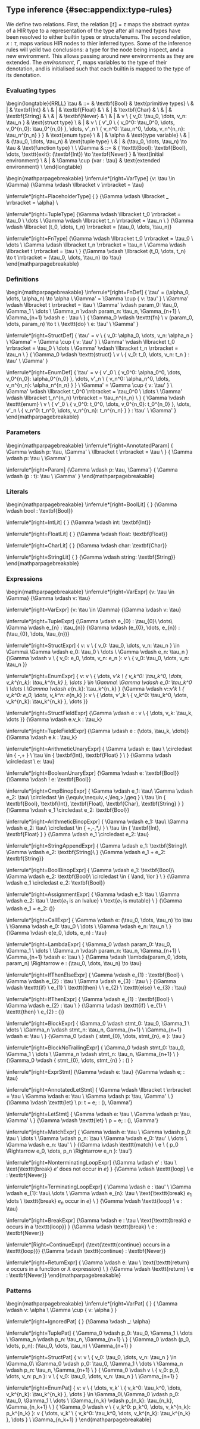 ## Type inference {#sec:appendix:type-rules}

We define two relations. First, the relation $\llbracket t \rrbracket = \tau$
maps the abstract syntax of a HIR type to a representation of the type after all
named types have been resolved to either builtin types or structs/enums. The
second relation, $x: \tau$, maps various HIR nodes to thier inferred types. Some
of the inference rules will yeild two conclusions: a type for the node being
inspect, and a new environment. This allows passing around new environments as
they are extended. The *environment*, $\Gamma$, maps variables to the type of
their denotation, and is initialised such that each builtin is mapped to the
type of its denotation.

### Evaluating types
\begin{longtable}{RRLL}
\tau & ::= & \textbf{Bool}                      & \text{primitive types} \\
     &   | & \textbf{Int}                       &                        \\
     &   | & \textbf{Float}                     &                        \\
     &   | & \textbf{Char}                      &                        \\
     &   | & \textbf{String}                    &                        \\
     &   | & \textbf{Never}                     &                        \\
     &   | & v \ \{ v_0: \tau_0, \dots, v_n: \tau_n \}  & \text{struct type} \\
     &   | & v \ \{ v'_0 \ \{ v_0^0: \tau_0^0, \dots, v_0^{n_0}: \tau_0^{n_0} \}, \dots, v'_n \ \{ v_n^0: \tau_n^0, \dots, v_n^{n_n}: \tau_n^{n_n} \} \} & \text{enum type}       \\
     &   | & \alpha                             & \text{type variable}   \\
     &   | & (\tau_0, \dots, \tau_n)            & \text{tuple type}      \\
     &   | & (\tau_0, \dots, \tau_n) \to \tau   & \text{function type}   \\
\\
\Gamma & ::= & \{
\texttt{Bool}: \textbf{Bool}, \dots, \texttt{exit}: (\textbf{Int}) \to \textbf{Never}
\}            & \text{initial environment}    \\
       &   | & \Gamma \cup \{var : \tau\}   & \text{extended environment} \\
\end{longtable}

\begin{mathparpagebreakable}
\inferrule*[right=VarType]
{v: \tau \in \Gamma}
{\Gamma \vdash \llbracket v \rrbracket = \tau} 

\inferrule*[right=PlaceholderType]
{ }
{\Gamma \vdash \llbracket \_ \rrbracket = \alpha} 
\

\inferrule*[right=TupleType]
{\Gamma \vdash \llbracket t_0 \rrbracket = \tau_0  \\
\dots  \\
\Gamma \vdash \llbracket t_n \rrbracket = \tau_n \\
}
{\Gamma \vdash \llbracket (t_0, \dots, t_n) \rrbracket = (\tau_0, \dots, \tau_n)} 

\inferrule*[right=FnType]
{\Gamma \vdash \llbracket t_0 \rrbracket = \tau_0  \\
\dots  \\
\Gamma \vdash \llbracket t_n \rrbracket = \tau_n \\
\Gamma \vdash \llbracket t \rrbracket = \tau \\
}
{\Gamma \vdash \llbracket (t_0, \dots, t_n) \to t \rrbracket = (\tau_0, \dots,
\tau_n) \to \tau} 
\
\end{mathparpagebreakable}


### Definitions
\begin{mathparpagebreakable}
\inferrule*[right=FnDef] 
{
\tau' = (\alpha_0, \dots, \alpha_n) \to \alpha \\
\Gamma' = \Gamma \cup \{ v: \tau' \}    \\
\Gamma' \vdash \llbracket t \rrbracket = \tau \\
\Gamma' \vdash param_0: \tau_0, \Gamma_1 \\ 
\dots \\
\Gamma_n \vdash param_n: \tau_n, \Gamma_{n+1} \\ 
\Gamma_{n+1} \vdash e : \tau \\
}
{
\Gamma_0 \vdash \texttt{fn} \ v (param_0, \dots, param_n) \to t \ \texttt{do} \ e: \tau' \\
\Gamma'
}

\inferrule*[right=StructDef] 
{
\tau' = v \ \{ v_0: \alpha_0, \dots, v_n: \alpha_n \} \\
\Gamma' = \Gamma \cup \{ v: \tau' \}    \\
\Gamma' \vdash \llbracket t_0 \rrbracket = \tau_0 \\
\dots \\
\Gamma' \vdash \llbracket t_n \rrbracket = \tau_n \\
}
{
\Gamma_0 \vdash \texttt{struct} \ v \ \{ v_0: t_0, \dots, v_n: t_n \} : \tau' \\
\Gamma'
}

\inferrule*[right=EnumDef] 
{
\tau' = v \{ v'_0 \ \{ v_0^0: \alpha_0^0, \dots, v_0^{n_0}: \alpha_0^{n_0} \}, \dots, v'_n \ \{ v_n^0: \alpha_n^0, \dots, v_n^{n_n}: \alpha_n^{n_n} \} \} \\
\Gamma' = \Gamma \cup \{ v: \tau' \}    \\
\Gamma' \vdash \llbracket t_0^0 \rrbracket = \tau_0^0 \\
\dots \\
\Gamma' \vdash \llbracket t_n^{n_n} \rrbracket = \tau_n^{n_n} \\
}
{
\Gamma \vdash \texttt{enum} \ v \ 
\{ 
v'_0 \ \{ v_0^0: t_0^0, \dots, v_0^{n_0}: t_0^{n_0} \},
\dots,
v'_n \ \{ v_n^0: t_n^0, \dots, v_n^{n_n}: t_n^{n_n} \}
\} : \tau' \\
\Gamma'
}
\end{mathparpagebreakable}

### Parameters
\begin{mathparpagebreakable}
\inferrule*[right=AnnotatedParam] 
{
\Gamma \vdash p: \tau, \Gamma' \\
\llbracket t \rrbracket = \tau \\
}
{
\Gamma \vdash p: \tau \\
\Gamma'
}

\inferrule*[right=Param] 
{\Gamma \vdash p: \tau, \Gamma'}
{
\Gamma \vdash (p : t): \tau \\
\Gamma'
}
\end{mathparpagebreakable}

### Literals
\begin{mathparpagebreakable}
\inferrule*[right=BoolLit]
{ }
{\Gamma \vdash bool : \textbf{Bool}} 

\inferrule*[right=IntLit]
{ }
{\Gamma \vdash int: \textbf{Int}} 

\inferrule*[right=FloatLit]
{ }
{\Gamma \vdash float: \textbf{Float}} 

\inferrule*[right=CharLit]
{ }
{\Gamma \vdash char: \textbf{Char}} 

\inferrule*[right=StringLit]
{ }
{\Gamma \vdash string: \textbf{String}} 
\end{mathparpagebreakable}

### Expressions
\begin{mathparpagebreakable}
\inferrule*[right=VarExpr]
{v: \tau \in \Gamma}
{\Gamma \vdash v: \tau} 

\inferrule*[right=VarExpr]
{v: \tau \in \Gamma}
{\Gamma \vdash v: \tau} 

\inferrule*[right=TupleExpr]
{\Gamma \vdash e_{0} : \tau_{0}\\
\dots\\
\Gamma \vdash e_{n} : \tau_{n}}
{\Gamma \vdash (e_{0}, \dots, e_{n}) : (\tau_{0}, \dots, \tau_{n})}

\inferrule*[right=StructExpr]
{
v: v \ \{ v_0: \tau_0, \dots, v_n: \tau_n \} \in \Gamma\\
\Gamma \vdash e_0: \tau_0 \\ \dots \\ \Gamma \vdash e_n: \tau_n
}
{\Gamma \vdash v \ \{ v_0: e_0, \dots, v_n: e_n \}: v \ \{ v_0: \tau_0, \dots, v_n: \tau_n \}}

\inferrule*[right=EnumExpr]
{
v: v \ \{ \dots, v'_k \ \{ v_k^0: \tau_k^0, \dots, v_k^{n_k}: \tau_k^{n_k} \}, \dots \} \in \Gamma\\
\Gamma \vdash e_0: \tau_k^0 \\ \dots \\ \Gamma \vdash e_{n_k}: \tau_k^{n_k}
}
{\Gamma \vdash v::v'_k \ \{ v_k^0: e_0, \dots, v_k^n: e_{n_k} \}: v \ \{ \dots, v'_k \ \{ v_k^0: \tau_k^0, \dots, v_k^{n_k}: \tau_k^{n_k} \}, \dots \}}

\inferrule*[right=StructFieldExpr] 
{\Gamma \vdash e : v \ \{ \dots, v_k: \tau_k, \dots \}}
{\Gamma \vdash e.v_k : \tau_k}

\inferrule*[right=TupleFieldExpr] 
{\Gamma \vdash e : (\dots, \tau_k, \dots)}
{\Gamma \vdash e.k : \tau_k}

\inferrule*[right=ArithmeticUnaryExpr] 
{
\Gamma \vdash e: \tau \\
\circledast \in \{ -,+ \} \\
\tau \in \{ \textbf{Int}, \textbf{Float} \} \\
}
{\Gamma \vdash \circledast \ e: \tau}

\inferrule*[right=BooleanUnaryExpr] 
{\Gamma \vdash e: \textbf{Bool}}
{\Gamma \vdash ! e: \textbf{Bool}}

\inferrule*[right=CmpBinopExpr] 
{
\Gamma \vdash e_1: \tau\\
\Gamma \vdash e_2: \tau\\
\circledast \in \{\equiv,\nequiv,<,\leq,>,\geq \} \\
\tau \in \{ \textbf{Bool}, \textbf{Int}, \textbf{Float}, \textbf{Char}, \textbf{String} \}
}
{\Gamma \vdash e_1 \circledast e_2: \textbf{Bool}}

\inferrule*[right=ArithmeticBinopExpr] 
{
\Gamma \vdash e_1: \tau\\
\Gamma \vdash e_2: \tau\\
\circledast \in \{ +,-,*,/ \} \\
\tau \in \{ \textbf{Int}, \textbf{Float} \}
}
{\Gamma \vdash e_1 \circledast e_2: \tau}

\inferrule*[right=StringAppendExpr] 
{
\Gamma \vdash e_1: \textbf{String}\\
\Gamma \vdash e_2: \textbf{String}\\
}
{\Gamma \vdash e_1 + e_2: \textbf{String}}

\inferrule*[right=BoolBinopExpr] 
{
\Gamma \vdash e_1: \textbf{Bool}\\
\Gamma \vdash e_2: \textbf{Bool}\\
\circledast \in \{ \land, \lor \} \\
}
{\Gamma \vdash e_1 \circledast e_2: \textbf{Bool}}

\inferrule*[right=AssignmentExpr] 
{
\Gamma \vdash e_1: \tau \\
\Gamma \vdash e_2: \tau \\
\text{$e_1$ is an lvalue} \\
\text{$e_1$ is mutable} \\
}
{\Gamma \vdash e_1 = e_2: ()}

\inferrule*[right=CallExpr] 
{
\Gamma \vdash e: (\tau_0, \dots, \tau_n) \to \tau \\ 
\Gamma \vdash e_0: \tau_0 \\
\dots \\
\Gamma \vdash e_n: \tau_n \\
}
{\Gamma \vdash e(e_0, \dots, e_n) : \tau}

\inferrule*[right=LambdaExpr] 
{
\Gamma_0 \vdash param_0: \tau_0, \Gamma_1 \\
\dots \\
\Gamma_n \vdash param_n: \tau_n, \Gamma_{n+1} \\
\Gamma_{n+1} \vdash e: \tau \\ 
}
{\Gamma \vdash \lambda(param_0, \dots, param_n) \Rightarrow e : (\tau_0, \dots, \tau_n) \to \tau}

\inferrule*[right=IfThenElseExpr] 
{
\Gamma \vdash e_{1} : \textbf{Bool} \\ 
\Gamma \vdash e_{2} : \tau \\
\Gamma \vdash e_{3} : \tau \\
}
{\Gamma \vdash \texttt{if} \ e_{1} \ \texttt{then} \ \ e_{2} \ \texttt{else} \ e_{3} : \tau}

\inferrule*[right=IfThenExpr] 
{
\Gamma \vdash e_{1} : \textbf{Bool} \\ 
\Gamma \vdash e_{2} : \tau \\
}
{\Gamma \vdash \texttt{if} \ e_{1} \ \texttt{then} \ e_{2} : ()}

\inferrule*[right=BlockExpr] 
{
\Gamma_0 \vdash stmt_0: \tau_0, \Gamma_1 \\
\dots \\
\Gamma_n \vdash stmt_n: \tau_n, Gamma_{n+1} \\
\Gamma_{n+1} \vdash e: \tau \\
}
{\Gamma_0 \vdash \{ stmt_{0}, \dots, stmt_{n}, e \}: \tau }

\inferrule*[right=BlockNoTrailingExpr] 
{
\Gamma_0 \vdash stmt_0: \tau_0, \Gamma_1 \\
\dots \\
\Gamma_n \vdash stmt_n: \tau_n, \Gamma_{n+1} \\
}
{\Gamma_0 \vdash \{ stmt_{0}, \dots, stmt_{n} \} : () }

\inferrule*[right=ExprStmt] 
{\Gamma \vdash e: \tau}
{\Gamma \vdash e; : \tau}

\inferrule*[right=AnnotatedLetStmt] 
{
\Gamma \vdash \llbracket t \rrbracket = \tau \\
\Gamma \vdash e: \tau \\
\Gamma \vdash p: \tau, \Gamma' \\
}
{\Gamma \vdash \texttt{let} \ p: t = e; : (), \Gamma'}

\inferrule*[right=LetStmt] 
{
\Gamma \vdash e: \tau \\
\Gamma \vdash p: \tau, \Gamma' \\
}
{\Gamma \vdash \texttt{let} \ p = e; : (), \Gamma'}

\inferrule*[right=MatchExpr] 
{
\Gamma \vdash e: \tau \\
\Gamma \vdash p_0: \tau \\
\dots \\
\Gamma \vdash p_n: \tau \\
\Gamma \vdash e_0: \tau' \\
\dots \\
\Gamma \vdash e_n: \tau' \\
}
{\Gamma \vdash \texttt{match} \ e \ \{ p_0 \Rightarrow e_0, \dots, p_n \Rightarrow e_n \}: \tau'}

\inferrule*[right=NonterminatingLoopExpr] 
{\Gamma \vdash e' : \tau \\
 \text{\texttt{break} $e'$ does not occur in $e$}
}
{\Gamma \vdash \texttt{loop} \ e : \textbf{Never}}

\inferrule*[right=TerminatingLoopExpr] 
{
\Gamma \vdash e : \tau' \\
\Gamma \vdash e_{1}: \tau\\
\dots \\
\Gamma \vdash e_{n}: \tau \\
\text{\texttt{break} $e_{1}$ \dots \ \texttt{break} $e_{n}$ occur in $e$} \\
}
{\Gamma \vdash \texttt{loop} \ e : \tau}

\inferrule*[right=BreakExpr] 
{\Gamma \vdash e : \tau \\
 \text{\texttt{break} $e$ occurs in a \texttt{loop}}
}
{\Gamma \vdash \texttt{break} \ e : \textbf{Never}}

\inferrule*[Right=ContinueExpr] 
{\text{\texttt{continue} occurs in a \texttt{loop}}}
{\Gamma \vdash \texttt{continue} : \textbf{Never}}

\inferrule*[right=ReturnExpr] 
{
\Gamma \vdash e: \tau \\
\text{\texttt{return} $e$ occurs in a function or $\lambda$ expression} \\
}
{\Gamma \vdash \texttt{return} \ e : \textbf{Never}}
\end{mathparpagebreakable}

### Patterns
\begin{mathparpagebreakable}
\inferrule*[right=VarPat]
{ }
{
\Gamma \vdash v: \alpha \\ 
\Gamma \cup \{ v: \alpha \} 
} 

\inferrule*[right=IgnoredPat]
{ }
{\Gamma \vdash \_: \alpha} 

\inferrule*[right=TuplePat]
{ 
\Gamma_0 \vdash p_0: \tau_0, \Gamma_1 \\
\dots \\
\Gamma_n \vdash p_n: \tau_n, \Gamma_{n+1} \\
}
{
\Gamma_0 \vdash (p_0, \dots, p_n): (\tau_0, \dots, \tau_n) \\
\Gamma_{n+1}
} 

\inferrule*[right=StructPat]
{ 
v: v \ \{ v_0: \tau_0, \dots, v_n: \tau_n \} \in \Gamma_0\\
\Gamma_0 \vdash p_0: \tau_0, \Gamma_1 \\
\dots \\
\Gamma_n \vdash p_n: \tau_n, \Gamma_{n+1} \\
}
{
\Gamma_0 \vdash v \ \{ v_0: p_0, \dots, v_n: p_n \}: v \ \{ v_0: \tau_0, \dots, v_n: \tau_n \} \\
\Gamma_{n+1}
} 

\inferrule*[right=EnumPat]
{ 
v: v \ \{ \dots, v_k' \ \{ v_k^0: \tau_k^0, \dots, v_k^{n_k}: \tau_k^{n_k} \}, \dots \} \in \Gamma_0\\
\Gamma_0 \vdash p_0: \tau_0, \Gamma_1 \\
\dots \\
\Gamma_{n_k} \vdash p_{n_k}: \tau_{n_k}, \Gamma_{n_k+1} \\
}
{
\Gamma_0 \vdash v \ \{ v_k^0: p_k^0, \dots, v_k^{n_k}: p_k^{n_k} \}: v \{ \dots, v_k' \ \{ v_k^0: \tau_k^0, \dots, v_k^{n_k}: \tau_k^{n_k} \}, \dots \} \\
\Gamma_{n_k+1}
} 
\end{mathparpagebreakable}